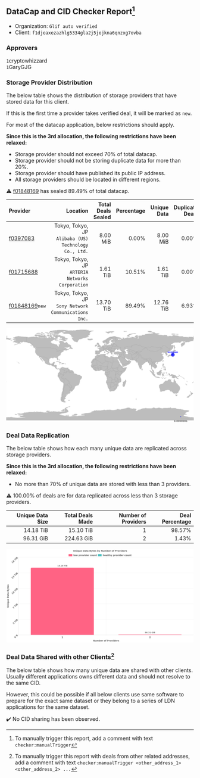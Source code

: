 ## DataCap and CID Checker Report[^1]
 - Organization: `Glif auto verified`
 - Client: `f1djeaxezazhlg5334gla2j5jojkna6qnzxg7ovba`
### Approvers
`1`cryptowhizzard<br/>`1`GaryGJG

### Storage Provider Distribution
The below table shows the distribution of storage providers that have stored data for this client.

If this is the first time a provider takes verified deal, it will be marked as `new`.

For most of the datacap application, below restrictions should apply.

**Since this is the 3rd allocation, the following restrictions have been relaxed:**
 - Storage provider should not exceed 70% of total datacap.
 - Storage provider should not be storing duplicate data for more than 20%.
 - Storage provider should have published its public IP address.
 - All storage providers should be located in different regions.

⚠️ [f01848169](https://filfox.info/en/address/f01848169) has sealed 89.49% of total datacap.

| Provider                                                    |                                                 Location | Total Deals Sealed | Percentage | Unique Data | Duplicate Deals |
| :---------------------------------------------------------- | -------------------------------------------------------: | -----------------: | ---------: | ----------: | --------------: |
| [f0397083](https://filfox.info/en/address/f0397083)         | Tokyo, Tokyo, JP<br/>`Alibaba (US) Technology Co., Ltd.` |           8.00 MiB |      0.00% |    8.00 MiB |           0.00% |
| [f01715688](https://filfox.info/en/address/f01715688)       |      Tokyo, Tokyo, JP<br/>`ARTERIA Networks Corporation` |           1.61 TiB |     10.51% |    1.61 TiB |           0.00% |
| [f01848169](https://filfox.info/en/address/f01848169)`new`  |  Tokyo, Tokyo, JP<br/>`Sony Network Communications Inc.` |          13.70 TiB |     89.49% |   12.76 TiB |           6.93% |

<img src="https://raw.githubusercontent.com/data-preservation-programs/filplus-checker-assets/main/filecoin-project/filecoin-plus-large-datasets/issues/1172/1684832562033.png"/>

### Deal Data Replication
The below table shows how each many unique data are replicated across storage providers.


**Since this is the 3rd allocation, the following restrictions have been relaxed:**
- No more than 70% of unique data are stored with less than 3 providers.

⚠️ 100.00% of deals are for data replicated across less than 3 storage providers.

| Unique Data Size | Total Deals Made | Number of Providers | Deal Percentage |
| ---------------: | ---------------: | ------------------: | --------------: |
|        14.18 TiB |        15.10 TiB |                   1 |          98.57% |
|        96.31 GiB |       224.63 GiB |                   2 |           1.43% |

<img src="https://raw.githubusercontent.com/data-preservation-programs/filplus-checker-assets/main/filecoin-project/filecoin-plus-large-datasets/issues/1172/1684832562810.png"/>

### Deal Data Shared with other Clients[^3]
The below table shows how many unique data are shared with other clients.
Usually different applications owns different data and should not resolve to the same CID.

However, this could be possible if all below clients use same software to prepare for the exact same dataset or they belong to a series of LDN applications for the same dataset.

✔️ No CID sharing has been observed.

[^1]: To manually trigger this report, add a comment with text `checker:manualTrigger`

[^2]: Deals from those addresses are combined into this report as they are specified with `checker:manualTrigger`

[^3]: To manually trigger this report with deals from other related addresses, add a comment with text `checker:manualTrigger <other_address_1> <other_address_2> ...`
